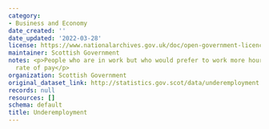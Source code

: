 ```yaml
---
category:
- Business and Economy
date_created: ''
date_updated: '2022-03-28'
license: https://www.nationalarchives.gov.uk/doc/open-government-licence/version/3/
maintainer: Scottish Government
notes: <p>People who are in work but who would prefer to work more hours for the same
  rate of pay</p>
organization: Scottish Government
original_dataset_link: http://statistics.gov.scot/data/underemployment
records: null
resources: []
schema: default
title: Underemployment
---
```


